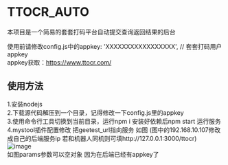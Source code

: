 # TTOCR_AUTO

本项目是一个简易的套套打码平台自动提交查询返回结果的后台

使用前请修改config.js中的appkey: 'XXXXXXXXXXXXXXXXX', // 套套打码用户appkey\
appkey获取：https://www.ttocr.com/

## 使用方法

1.安装nodejs\
2.下载源代码解压到一个目录，记得修改一下config.js里的appkey\
3.使用命令行工具切换到当前目录，运行npm i 安装好依赖后npm start 运行服务\
4.mystool插件配置修改 把geetest_url指向服务 如图 (图中的192.168.10.107修改成自己的后端服务ip 若和机器人同机则可填http://127.0.0.1:3000/ttocr) \
![image](https://github.com/Ljzd-PRO/nonebot-plugin-mystool/assets/67581432/096c06e7-6dfc-4880-94c0-2184df888b3c)\
如图params参数可以空对象 因为在后端已经有appkey了